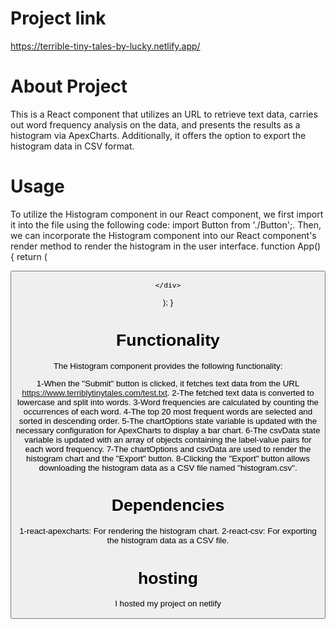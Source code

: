 # Project link
https://terrible-tiny-tales-by-lucky.netlify.app/



# About Project
This is a React component that utilizes an URL to retrieve text data, carries out word frequency analysis on the data, and presents the results as a histogram via ApexCharts. Additionally, it offers the option to export the histogram data in CSV format.

# Usage
To utilize the Histogram component in our React component, we first import it into the file using the following code: import Button from './Button';. Then, we can incorporate the Histogram component into our React component's render method to render the histogram in the user interface.
function App() {
  return (
    <div className="App">
      <Button/>
      
    </div>
  );
}

# Functionality
The Histogram component provides the following functionality:

1-When the "Submit" button is clicked, it fetches text data from the URL https://www.terriblytinytales.com/test.txt.
2-The fetched text data is converted to lowercase and split into words.
3-Word frequencies are calculated by counting the occurrences of each word.
4-The top 20 most frequent words are selected and sorted in descending order.
5-The chartOptions state variable is updated with the necessary configuration for ApexCharts to display a bar chart.
6-The csvData state variable is updated with an array of objects containing the label-value pairs for each word frequency.
7-The chartOptions and csvData are used to render the histogram chart and the "Export" button.
8-Clicking the "Export" button allows downloading the histogram data as a CSV file named "histogram.csv".

# Dependencies
1-react-apexcharts: For rendering the histogram chart.
2-react-csv: For exporting the histogram data as a CSV file.
# hosting
I hosted my project on netlify
